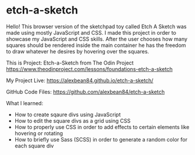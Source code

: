 # etch-a-sketch
Hello! This browser version of the sketchpad toy called Etch A Sketch 
was made using mostly JavaScript and CSS. I made this project in order
to showcase my JavaScript and CSS skills. After the user chooses how 
many squares should be rendered inside the main container he has the 
freedom to draw whatever he desires by hovering over the squares.

This is Project: Etch-a-Sketch from The Odin Project https://www.theodinproject.com/lessons/foundations-etch-a-sketch

My Project Live: https://alexbean84.github.io/etch-a-sketch/

GitHub Code Files: https://github.com/alexbean84/etch-a-sketch

What I learned:
- How to create sqaure divs using JavaScript
- How to edit the square divs as a grid using CSS
- How to properly use CSS in order to add effects
to certain elements like hovering or rotating
- How to briefly use Sass (SCSS) in order to generate
a random color for each square div
